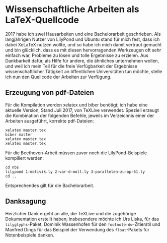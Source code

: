 # Wissenschaftliche Arbeiten als LaTeX-Quellcode

2017 habe ich zwei Hausarbeiten und eine Bachelorarbeit geschrieben.  Als
langjährigen Nutzer von LilyPond und Ubuntu stand für mich fest, dass ich dabei
XeLaTeX nutzen wollte, und so habe ich mich damit vertraut gemacht
und bin glücklich, dass es mit diesen hervorragenden Werkzeugen oft
sehr einfach war, Probleme zu lösen und tolle Ergebnisse zu erzielen.
Aus Dankbarkeit dafür, als Hilfe für andere,
die ähnliches unternehmen wollen, und weil ich mein Teil für die
freie Verfügbarkeit der Ergebnisse wissenschaftlicher Tätigkeit an
öffentlichen Universitäten tun möchte, stelle ich nun den Quellcode
der Arbeiten zur Verfügung.

## Erzeugung von pdf-Dateien

Für die Kompilation werden xelatex und biber benötigt; ich habe eine aktuelle Version, Stand Juli 2017, von TeXLive verwendet.  Speziell
erzeugt die Kombination der folgenden Befehle, jeweils im Verzeichnis
einer der Arbeiten ausgeführt, korrekte pdf-Dateien:

```
xelatex master.tex
biber master
xelatex master.tex
xelatex master.tex
```

Für die Beethoven-Arbeit müssen zuvor noch die LilyPond-Beispiele
kompiliert werden:

```
cd nbs
lilypond 1-motivik.ly 2-var-d-moll.ly 3-parallelen-zu-op-61.ly
cd ..
```
Entsprechendes gilt für die Bachelorarbeit.

## Danksagung

Herzlicher Dank ergeht an alle, die TeXLive und die zugehörige
Dokumentation erstellt haben; insbesondere möchte ich Urs Liska,
für das `lilyglyphs`-Paket, Dominik Wassenhofen für den
`footnote-dw`-Zitierstil und Manfred Dings für das Beispiel der
Verwendung des `float`-Pakets für Notenbeispiele danken.
